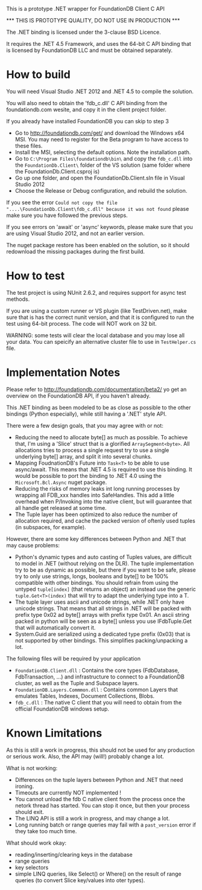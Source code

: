 This is a prototype .NET wrapper for FoundationDB Client C API

*** THIS IS PROTOTYPE QUALITY, DO NOT USE IN PRODUCTION ***

The .NET binding is licensed under the 3-clause BSD Licence. 

It requires the .NET 4.5 Framework, and uses the 64-bit C API binding that is licensed by FoundationDB LLC and must be obtained separately.

How to build
============

You will need Visual Studio .NET 2012 and .NET 4.5 to compile the solution.

You will also need to obtain the 'fdb_c.dll' C API binding from the foundationdb.com wesite, and copy it in the client project folder.

If you already have installed FoundationDB you can skip to step 3

* Go to http://foundationdb.com/get/ and download the Windows x64 MSI. You may need to register for the Beta program to have access to these files.
* Install the MSI, selecting the default options. Note the installation path.
* Go to `C:\Program Files\foundationdb\bin\` and copy the `fdb_c.dll` into the `FoundationDb.Client\` folder of the VS solution (same folder where the FoundationDb.Client.csproj is)
* Go up one folder, and open the FoundationDb.Client.sln file in Visual Studio 2012
* Choose the Release or Debug configuration, and rebuild the solution.

If you see the error `Could not copy the file "....\FoundationDb.Client\fdb_c.dll" because it was not found` please make sure you have followed the previous steps.

If you see errors on 'await' or 'async' keywords, please make sure that you are using Visual Studio 2012, and not an earlier version.

The nuget package restore has been enabled on the solution, so it should redownload the missing packages during the first build.

How to test
===========

The test project is using NUnit 2.6.2, and requires support for async test methods.

If you are using a custom runner or VS plugin (like TestDriven.net), make sure that is has the correct nunit version, and that it is configured to run the test using 64-bit process. The code will NOT work on 32 bit.

WARNING: some tests will clear the local database and you may lose all your data. You can speicify an alternative cluster file to use in `TestHelper.cs` file.

Implementation Notes
====================

Please refer to http://foundationdb.com/documentation/beta2/ yo get an overview on the FoundationDB API, if you haven't already.

This .NET binding as been modeled to be as close as possible to the other bindings (Python especially), while still having a '.NET' style API. 

There were a few design goals, that you may agree with or not:
* Reducing the need to allocate byte[] as much as possible. To achieve that, I'm using a 'Slice' struct that is a glorified `ArraySegment<byte>`. All allocations tries to process a single request try to use a single underlying byte[] array, and split it into several chunks.
* Mapping FoudnationDB's Future into `Task<T>` to be able to use async/await. This means that .NET 4.5 is required to use this binding. It would be possible to port the binding to .NET 4.0 using the `Microsoft.Bcl.Async` nuget package.
* Reducing the risks of memory leaks int long running processes by wrapping all FDB_xxx handles into SafeHandles. This add a little overhead when P/Invoking into the native client, but will guarantee that all handle get released at some time.
* The Tuple layer has been optimized to also reduce the number of allocation required, and cache the packed version of oftenly used tuples (in subspaces, for example).

However, there are some key differences between Python and .NET that may cause problems:
* Python's dynamic types and auto casting of Tuples values, are difficult to model in .NET (without relying on the DLR). The tuple implementation try to be as dynamic as possible, but there if you want to be safe, please try to only use strings, longs, booleans and byte[] to be 100% compatible with other bindings. You should refrain from using the untyped `tuple[index]` (that returns an object) an instead use the generic `tuple.Get<T>(index)` that will try to adapt the underlying type into a T.
* The tuple layer uses ascii and unicode strings, while .NET only have unicode strings. That means that all strings in .NET will be packed with prefix type 0x02 ad byte[] arrays with prefix type 0x01. An ascii string packed in python will be seen as a byte[] unless you use  IFdbTuple.Get<string> that will automatically convert it.
* System.Guid are serialized using a dedicated type prefix (0x03) that is not supported by other bindings. This simplifies packing/unpacking a lot.

The following files will be required by your application
* `FoundationDB.Client.dll` : Contains the core types (FdbDatabase, FdbTransaction, ...) and infrastructure to connect to a FoundationDB cluster, as well as the Tuple and Subspace layers.
* `FoundationDB.Layers.Commmon.dll` : Contains common Layers that emulates Tables, Indexes, Document Collections, Blobs.
* `fdb_c.dll` : The native C client that you will need to obtain from the official FoundationDB windows setup.

Known Limitations
=================

As this is still a work in progress, this should not be used for any production or serious work. Also, the API may (will!) probably change a lot.

What is not working:
* Differences on the tuple layers between Python and .NET that need ironing.
* Timeouts are currently NOT implemented !
* You cannot unload the fdb C native client from the process once the netork thread has started. You can stop it once, but then your process should exit.
* The LINQ API is still a work in progress, and may change a lot.
* Long running batch or range queries may fail with a `past_version` error if they take too much time.

What should work okay:
* reading/inserting/clearing keys in the database
* range queries
* key selectors
* simple LINQ queries, like Select() or Where() on the result of range queries (to convert Slice key/values into oter types).



